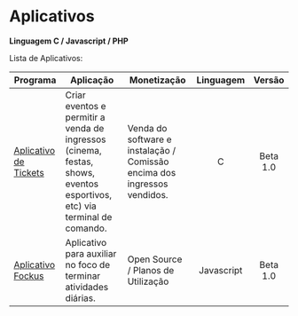 # Aplicativos

<p><b>Linguagem C / Javascript / PHP</b><br/></p>

<p>Lista de Aplicativos:</p>

Programa            | Aplicação | Monetização | Linguagem | Versão
------------------- | --------- | ----------- | :---------: | :---------:
[Aplicativo de Tickets](https://github.com/lucasbguima/Sistemas/blob/master/Sistema%20de%20Tickets/ticket.c)  | Criar eventos e permitir a venda de ingressos (cinema, festas, shows, eventos esportivos, etc) via terminal de comando. | Venda do software e instalação / Comissão encima dos ingressos vendidos. | C | Beta 1.0
[Aplicativo Fockus](https://github.com/lucasbguima/Sistemas/blob/master/Sistema%20Fockus/fockus.html)  | Aplicativo para auxiliar no foco de terminar atividades diárias.| Open Source / Planos de Utilização  | Javascript | Beta 1.0
